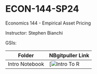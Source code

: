 # ECON-144-SP24
Economics 144 - Empirical Asset Pricing

Instructor: Stephen Bianchi

GSIs:

| Folder  | NBgitpuller Link  |  
|---|---|
| Intro Notebook | [![Intro To R](https://datahub.berkeley.edu/hub/user-redirect/git-pull?repo=https%3A%2F%2Fgithub.com%2Fds-modules%2FECON-144-SP24&branch=main&urlpath=tree%2FECON-144-SP24%2F) |
